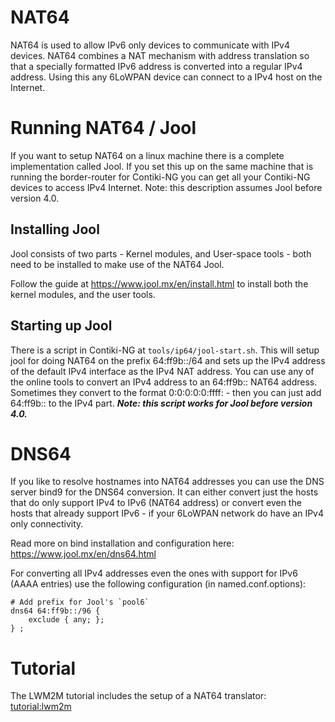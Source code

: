 # NAT64
NAT64 is used to allow IPv6 only devices to communicate with IPv4 devices. NAT64 combines a NAT mechanism with address translation so that a specially formatted IPv6 address is converted into a regular IPv4 address. Using this any 6LoWPAN device can connect to a IPv4 host on the Internet.

# Running NAT64 / Jool
If you want to setup NAT64 on a linux machine there is a complete implementation called Jool. If you set this
up on the same machine that is running the border-router for Contiki-NG you can get all your Contiki-NG devices to access IPv4 Internet.  Note: this description assumes Jool before version 4.0.

## Installing Jool
Jool consists of two parts - Kernel modules, and User-space tools - both need to be installed to make use of the NAT64 Jool.

Follow the guide at https://www.jool.mx/en/install.html to install both the kernel modules, and the user tools.

## Starting up Jool
There is a script in Contiki-NG at `tools/ip64/jool-start.sh`. This will setup jool for doing NAT64 on the prefix 64:ff9b::/64 and sets up the IPv4 address of the default IPv4 interface as the IPv4 NAT address. You can use any of the online tools to convert an IPv4 address to an 64:ff9b::<IPv4> NAT64 address. Sometimes they convert to the format 0:0:0:0:0:ffff:<IPv4> - then you can just add 64:ff9b:: to the IPv4 part.
**_Note: this script works for Jool before version 4.0._**
# DNS64
If you like to resolve hostnames into NAT64 addresses you can use the DNS server bind9 for the DNS64 conversion. It can either convert just the hosts that do only support IPv4 to IPv6 (NAT64 address) or convert even the hosts that already support IPv6 - if your 6LoWPAN network do have an IPv4 only connectivity.

Read more on bind installation and configuration here:
https://www.jool.mx/en/dns64.html

For converting all IPv4 addresses even the ones with support for IPv6 (AAAA entries) use the following configuration (in named.conf.options):

    # Add prefix for Jool's `pool6`
    dns64 64:ff9b::/96 {
        exclude { any; };
    } ; 

# Tutorial

The LWM2M tutorial includes the setup of a NAT64 translator: [tutorial:lwm2m]

[tutorial:lwm2m]:https://github.com/contiki-ng/contiki-ng/wiki/Tutorial:-LWM2M-and-IPSO-Objects